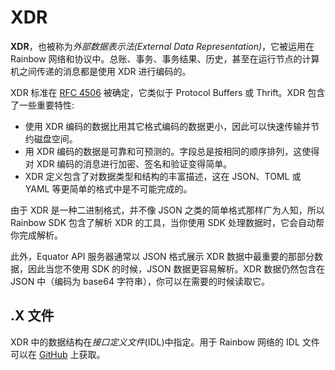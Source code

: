 # XDR

**XDR**，也被称为*外部数据表示法(External Data Representation)*，它被运用在 Rainbow 网络和协议中。总账、事务、事务结果、历史，甚至在运行节点的计算机之间传递的消息都是使用 XDR 进行编码的。

XDR 标准在 [RFC 4506](http://tools.ietf.org/html/rfc4506.html) 被确定，它类似于 Protocol Buffers 或 Thrift。XDR 包含了一些重要特性:

- 使用 XDR 编码的数据比用其它格式编码的数据更小，因此可以快速传输并节约磁盘空间。
- 用 XDR 编码的数据是可靠和可预测的。字段总是按相同的顺序排列，这使得对 XDR 编码的消息进行加密、签名和验证变得简单。
- XDR 定义包含了对数据类型和结构的丰富描述，这在 JSON、TOML 或 YAML 等更简单的格式中是不可能完成的。

由于 XDR 是一种二进制格式，并不像 JSON 之类的简单格式那样广为人知，所以 Rainbow SDK 包含了解析 XDR 的工具，当你使用 SDK 处理数据时，它会自动帮你完成解析。

此外，Equator API 服务器通常以 JSON 格式展示 XDR 数据中最重要的那部分数据，因此当您不使用 SDK 的时候，JSON 数据更容易解析。XDR 数据仍然包含在 JSON 中（编码为 base64 字符串），你可以在需要的时候读取它。

## .X 文件

XDR 中的数据结构在*接口定义文件*(IDL)中指定。用于 Rainbow 网络的 IDL 文件可以在 [GitHub](https://github.com/rainbow/rainbow-core/tree/master/src/xdr) 上获取。